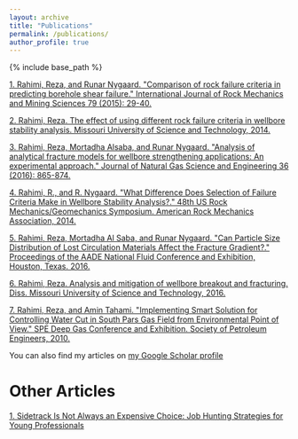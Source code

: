 ```yaml
---
layout: archive
title: "Publications"
permalink: /publications/
author_profile: true
---
```

{% include base_path %}

[1. Rahimi, Reza, and Runar Nygaard. "Comparison of rock failure criteria in predicting borehole shear failure." International Journal of Rock Mechanics and Mining Sciences 79 (2015): 29-40.](http://www.sciencedirect.com/science/article/pii/S136516091530006X)

[2. Rahimi, Reza. The effect of using different rock failure criteria in wellbore stability analysis. Missouri University of Science and Technology, 2014.](https://search.proquest.com/openview/e93c7188111a0e4febd530ba70731716/1?pq-origsite=gscholar&cbl=18750&diss=y)

[3. Rahimi, Reza, Mortadha Alsaba, and Runar Nygaard. "Analysis of analytical fracture models for wellbore strengthening applications: An experimental approach." Journal of Natural Gas Science and Engineering 36 (2016): 865-874.](http://www.sciencedirect.com/science/article/pii/S1875510016308241)

[4. Rahimi, R., and R. Nygaard. "What Difference Does Selection of Failure Criteria Make in Wellbore Stability Analysis?." 48th US Rock Mechanics/Geomechanics Symposium. American Rock Mechanics Association, 2014.](https://www.onepetro.org/conference-paper/ARMA-2014-7146)

[5. Rahimi, Reza, Mortadha Al Saba, and Runar Nygaard. "Can Particle Size Distribution of Lost Circulation Materials Affect the Fracture Gradient?." Proceedings of the AADE National Fluid Conference and Exhibition, Houston, Texas. 2016.](https://www.researchgate.net/profile/Mortadha_Alsaba/publication/301684389_Can_Particle_Size_Distribution_of_Lost_Circulation_Materials_Affect_the_Fracture_Gradient/links/5721ec3408ae80636185d791/Can-Particle-Size-Distribution-of-Lost-Circulation-Materials-Affect-the-Fracture-Gradient.pdf) 

[6. Rahimi, Reza. Analysis and mitigation of wellbore breakout and fracturing. Diss. Missouri University of Science and Technology, 2016.](https://search.proquest.com/openview/e7b29cdf07355bce7b8c64ca2aad3fe9/1?pq-origsite=gscholar&cbl=18750&diss=y) 

[7. Rahimi, Reza, and Amin Tahami. "Implementing Smart Solution for Controlling Water Cut in South Pars Gas Field from Environmental Point of View." SPE Deep Gas Conference and Exhibition. Society of Petroleum Engineers, 2010.](https://www.onepetro.org/conference-paper/SPE-130913-MS) 



You can also find my articles on [my Google Scholar profile](https://scholar.google.com/citations?user=1Ol5Y4wAAAAJ&hl=en&authuser=1)

Other Articles
======
[1. Sidetrack Is Not Always an Expensive Choice: Job Hunting Strategies for Young Professionals](https://www.spe.org/en/twa/twa-article-detail/?art=3142) 




